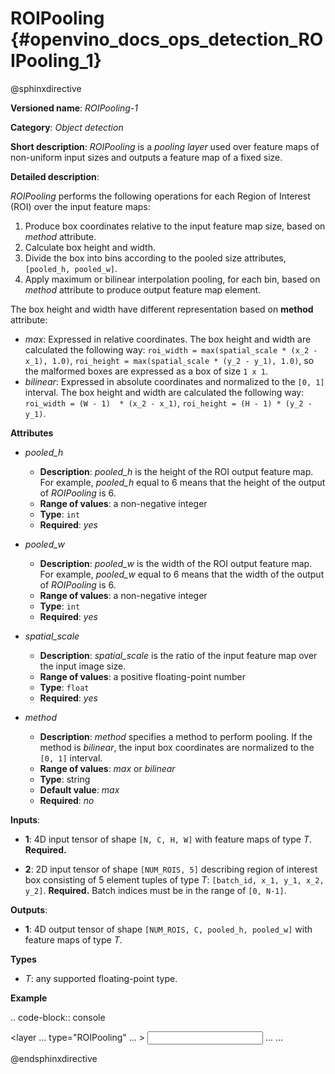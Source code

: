 # ROIPooling {#openvino_docs_ops_detection_ROIPooling_1}

@sphinxdirective

**Versioned name**: *ROIPooling-1*

**Category**: *Object detection*

**Short description**: *ROIPooling* is a *pooling layer* used over feature maps of non-uniform input sizes and outputs a feature map of a fixed size.

**Detailed description**:

*ROIPooling* performs the following operations for each Region of Interest (ROI) over the input feature maps:

1. Produce box coordinates relative to the input feature map size, based on *method* attribute.
2. Calculate box height and width.
3. Divide the box into bins according to the pooled size attributes, ``[pooled_h, pooled_w]``.
4. Apply maximum or bilinear interpolation pooling, for each bin, based on *method* attribute to produce output feature map element.

The box height and width have different representation based on **method** attribute:

* *max*: Expressed in relative coordinates. The box height and width are calculated the following way: ``roi_width = max(spatial_scale * (x_2 - x_1), 1.0)``, ``roi_height = max(spatial_scale * (y_2 - y_1), 1.0)``, so the malformed boxes are expressed as a box of size ``1 x 1``.
* *bilinear*: Expressed in absolute coordinates and normalized to the ``[0, 1]`` interval. The box height and width are calculated the following way: ``roi_width = (W - 1)  * (x_2 - x_1)``, ``roi_height = (H - 1) * (y_2 - y_1)``.

**Attributes**

* *pooled_h*

  * **Description**: *pooled_h* is the height of the ROI output feature map. For example, *pooled_h* equal to 6 means that the height of the output of *ROIPooling* is 6.
  * **Range of values**: a non-negative integer
  * **Type**: ``int``
  * **Required**: *yes*

* *pooled_w*

  * **Description**: *pooled_w* is the width of the ROI output feature map. For example, *pooled_w* equal to 6 means that the width of the output of *ROIPooling* is 6.
  * **Range of values**: a non-negative integer
  * **Type**: ``int``
  * **Required**: *yes*

* *spatial_scale*

  * **Description**: *spatial_scale* is the ratio of the input feature map over the input image size.
  * **Range of values**: a positive floating-point number
  * **Type**: ``float``
  * **Required**: *yes*

* *method*

  * **Description**: *method* specifies a method to perform pooling. If the method is *bilinear*, the input box coordinates are normalized to the ``[0, 1]`` interval.
  * **Range of values**: *max* or *bilinear*
  * **Type**: string
  * **Default value**: *max*
  * **Required**: *no*

**Inputs**:

*   **1**: 4D input tensor of shape ``[N, C, H, W]`` with feature maps of type *T*. **Required.**

*   **2**: 2D input tensor of shape ``[NUM_ROIS, 5]`` describing region of interest box consisting of 5 element tuples of type *T*: ``[batch_id, x_1, y_1, x_2, y_2]``. **Required.**
Batch indices must be in the range of ``[0, N-1]``.


**Outputs**:

*   **1**: 4D output tensor of shape ``[NUM_ROIS, C, pooled_h, pooled_w]`` with feature maps of type *T*.

**Types**

* *T*: any supported floating-point type.

**Example**

.. code-block:: console 

  <layer ... type="ROIPooling" ... >
          <data pooled_h="6" pooled_w="6" spatial_scale="0.062500"/>
          <input> ... </input>
          <output> ... </output>
      </layer>

@endsphinxdirective
